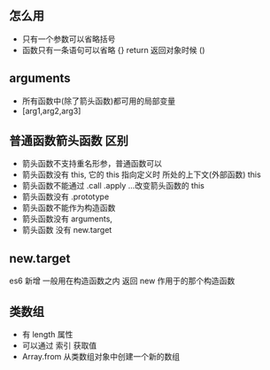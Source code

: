 ## 怎么用
- 只有一个参数可以省略括号
- 函数只有一条语句可以省略 {} return
返回对象时候 () 


## arguments
- 所有函数中(除了箭头函数)都可用的局部变量
- [arg1,arg2,arg3]


##  普通函数箭头函数  区别
- 箭头函数不支持重名形参，普通函数可以
- 箭头函数没有 this,  它的 this 指向定义时 所处的上下文(外部函数) this 
- 箭头函数不能通过 .call .apply ...改变箭头函数的 this
- 箭头函数没有 .prototype 
- 箭头函数不能作为构造函数
- 箭头函数没有 arguments, 
- 箭头函数 没有 new.target  


##  new.target
 es6 新增
 一般用在构造函数之内  返回 new 作用于的那个构造函数


## 类数组
- 有 length 属性
- 可以通过 索引 获取值
- Array.from 从类数组对象中创建一个新的数组